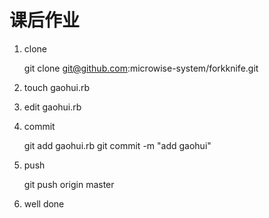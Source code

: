 # 课后作业

1. clone

    git clone git@github.com:microwise-system/forkknife.git

2. touch gaohui.rb

3. edit gaohui.rb

4. commit

    git add gaohui.rb
    git commit -m "add gaohui"

5. push

    git push origin master

6. well done

